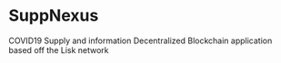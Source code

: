 # SuppNexus
COVID19 Supply and information Decentralized Blockchain application based off the Lisk network 
